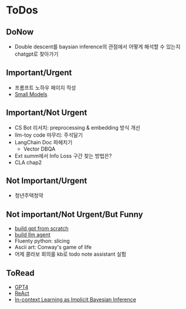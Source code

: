 # ToDos

## DoNow
- Double descent를 baysian inference의 관점에서 어떻게 해석할 수 있는지 chatgpt로 찾아가기

## Important/Urgent
- 프롬프트 노하우 페이지 작성 
- [Small Models](https://arxiv.org/pdf/1912.02292.pdf)

## Important/Not Urgent
- CS Bot 리서치: preprocessing & embedding 방식 개선
- llm-toy code 마무리: 주석달기
- LangChain Doc 파헤치기
    - Vector DBQA  
- Ext summ에서 Info Loss 구간 찾는 방법은?
- CLA chap2

## Not Important/Urgent
- 청년주택청약

## Not important/Not Urgent/But Funny
- [build gpt from scratch](https://youtu.be/kCc8FmEb1nY)
- [build llm agent](https://github.com/junuMoon/llm_agents)
- Fluenty python: slicing
- Ascii art: Conway's game of life
- 어제 콜라보 회의를 kb로 todo note assistant 실험

## ToRead
- [GPT4](https://arxiv.org/pdf/2303.08774.pdf)
- [ReAct](https://arxiv.org/pdf/2210.03629.pdf)
- [In-context Learning as Implicit Bayesian Inference](https://arxiv.org/pdf/2111.02080.pdf) 
